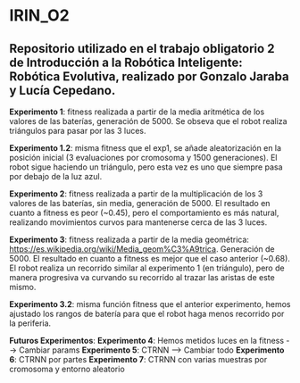 # IRIN_O2
## Repositorio utilizado en el trabajo obligatorio 2 de Introducción a la Robótica Inteligente: Robótica Evolutiva, realizado por Gonzalo Jaraba y Lucía Cepedano.

**Experimento 1**: fitness realizada a partir de la media aritmética de los valores de las baterías, generación de 5000. Se obseva que el robot realiza triángulos para pasar por las 3 luces. 

**Experimento 1.2**: misma fitness que el exp1, se añade aleatorización en la posición inicial (3 evaluaciones por cromosoma y 1500 generaciones). El robot sigue haciendo un triángulo, pero esta vez es uno que siempre pasa por debajo de la luz azul.

**Experimento 2**: fitness realizada a partir de la multiplicación de los 3 valores de las baterías, sin media, generación de 5000. El resultado en cuanto a fitness es peor (~0.45), pero el comportamiento es más natural, realizando movimientos curvos para mantenerse cerca de las 3 luces.

**Experimento 3**: fitness realizada a partir de la media geométrica: https://es.wikipedia.org/wiki/Media_geom%C3%A9trica. Generación de 5000. El resultado en cuanto a fitness es mejor que el caso anterior (~0.68). El robot realiza un recorrido similar al experimento 1 (en triángulo), pero de manera progresiva va curvando su recorrido al trazar las aristas de este mismo.

**Experimento 3.2**: misma función fitness que el anterior experimento, hemos ajustado los rangos de batería para que el robot haga menos recorrido por la periferia.

**Futuros Experimentos**:
**Experimento 4**: Hemos metidos luces en la fitness --> Cambiar params 
**Experimento 5**: CTRNN --> Cambiar todo
**Experimento 6**: CTRNN por partes
**Experimento 7**: CTRNN con varias muestras por cromosoma y entorno aleatorio
